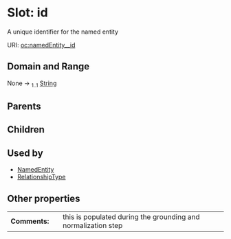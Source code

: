 
# Slot: id


A unique identifier for the named entity

URI: [oc:namedEntity__id](http://w3id.org/ontogpt/ontology-class-templatenamedEntity__id)


## Domain and Range

None &#8594;  <sub>1..1</sub> [String](types/String.md)

## Parents


## Children


## Used by

 * [NamedEntity](NamedEntity.md)
 * [RelationshipType](RelationshipType.md)

## Other properties

|  |  |  |
| --- | --- | --- |
| **Comments:** | | this is populated during the grounding and normalization step |

